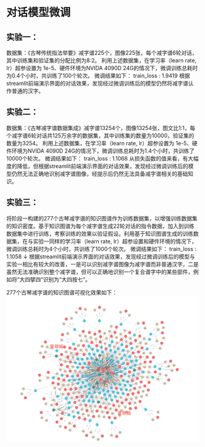 # 对话模型微调

## 实验一：
数据集：《古琴传统指法举要》减字谱225个，图像225张，每个减字谱6轮对话，其中训练集和验证集的分配比例为8:2。
利用上述数据集，在学习率（learn rate, lr）超参设置为 1e-5、硬件环境为NVIDA 4090D 24G的情况下，微调训练总耗时为0.4个小时，共训练了100个轮次。
微调结果如下：
train_loss : 1.9419
根据streamlit前端演示界面的对话效果，发现经过微调训练后的模型仍然将减字谱认作普通的汉字。

## 实验二：
数据集：《古琴减字谱数据集成》减字谱13254个，图像13254张，图文比1:1，每个减字谱6轮对话共125万余字的数据集，其中训练集的数量为10000，验证集的数量为3254。
利用上述数据集，在学习率（learn rate, lr）超参设置为 1e-5、硬件环境为NVIDA 4090D 24G的情况下，微调训练总耗时为1.4个小时，共训练了10000个轮次。
微调结果如下：
train_loss : 1.1068
从损失函数的值来看，有大幅度的降低，但根据streamlit前端演示界面的对话效果，发现经过微调训练后的模型仍然无法正确地识别减字谱图像，经提示后仍然无法具备减字谱相关的基础知识。

## 实验三：
将阶段一构建的277个古琴减字谱的知识图谱作为训练数据集，以增强训练数据集的知识密度。基于知识图谱为每个减字谱生成22轮对话的指令数据，加入到训练数据集中进行训练，考察训练的效果以验证假设。利用基于知识图谱生成的训练数据集，在与实验一同样的学习率（learn rate, lr）超参设置和硬件环境的情况下，微调训练总耗时为4个小时，共训练了1000个轮次。
微调结果如下：
 train_loss : 1.1058 ↓
根据streamlit前端演示界面的对话效果，发现经过微调训练后的模型与实验一相比有较大的改善，一是可以识别减字谱图像为减字谱而非普通汉字，二是虽然无法准确识别整个减字谱，但可以正确地识别一个复合谱字中的某些部件，例如将“大四擘四”识别为“大四按七”。

277个古琴减字谱的知识图谱可视化效果如下：
 ![少样本数据集](https://github.com/xtykc/guqin/blob/main/%E5%8F%A4%E7%90%B4%E5%87%8F%E5%AD%97%E8%B0%B1%E7%9F%A5%E8%AF%86%E5%9B%BE%E8%B0%B1.png "277个谱字知识图谱")

